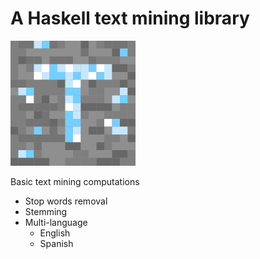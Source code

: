 # A Haskell text mining library

<img alt="logo" src="./logo/logo.png" width="200">

Basic text mining computations

- Stop words removal
- Stemming
- Multi-language
    - English
    - Spanish
